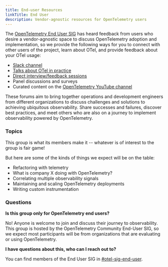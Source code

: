 ```yaml
---
title: End-user Resources
linkTitle: End User
description: Vendor-agnostic resources for OpenTelemetry users
---
```


The
[OpenTelemetry End User SIG](https://github.com/open-telemetry/community/tree/main/working-groups/end-user)
has heard feedback from users who desire a vendor-agnostic space to discuss
OpenTelemetry adoption and implementation, so we provide the following ways for
you to connect with other users of the project, learn about OTel, and provide
feedback about your OTel usage:

- [Slack channel](slack-channel/)
- [Talks about OTel in practice](otel-in-practice/)
- [Direct interview/feedback sessions](interviews-feedback/)
- Panel discussions and surveys
- Curated content on the
  [OpenTelemetry YouTube channel](https://www.youtube.com/@otel-official)

These forums aim to bring together operations and development engineers from
different organizations to discuss challenges and solutions to achieving
ubiquitous observability. Share successes and failures, discover best practices,
and meet others who are also on a journey to implement observability powered by
OpenTelemetry.

### Topics

This group is what its members make it -- whatever is of interest to the group
is fair game!

But here are some of the kinds of things we expect will be on the table:

- Refactoring with telemetry
- What is company X doing with OpenTelemetry?
- Correlating multiple observability signals
- Maintaining and scaling OpenTelemetry deployments
- Writing custom instrumentation

### Questions

**Is this group only for OpenTelemetry end users?**

No! Anyone is welcome to join and discuss their journey to observability. This
group is hosted by the OpenTelemetry Community End-User SIG, so we expect most
participants will be from organizations that are evaluating or using
OpenTelemetry.

**I have questions about this, who can I reach out to?**

You can find members of the End User SIG in
[#otel-sig-end-user](https://cloud-native.slack.com/archives/C01RT3MSWGZ).
